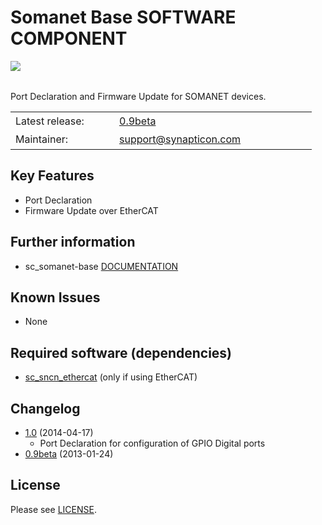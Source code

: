 Somanet Base SOFTWARE COMPONENT 
===============
<img align="left" src="https://s3-eu-west-1.amazonaws.com/synapticon-resources/images/logos/synapticon_fullname_blackoverwhite_280x48.png"/>
<br/>
<br/>

Port Declaration and Firmware Update for SOMANET devices.

<table >
<tr>
  <td width="150px" height="30px">Latest release: </td>
  <td width="300px"><a href="https://github.com/synapticon/sc_somanet-base/releases/tag/v0.9-beta">0.9beta</a></td>
</tr>
<tr>
  <td height="30px">Maintainer:</td>
  <td><a href="mailto:support@synapticon.com">support@synapticon.com</a></td>
</tr>
</table> 

Key Features
---------
   * Port Declaration 
   * Firmware Update over EtherCAT

Further information
---------
  * sc_somanet-base [DOCUMENTATION](http://synapticon.github.io/sc_somanet-base/)

Known Issues
---------
  * None

Required software (dependencies)
---------
  * [sc_sncn_ethercat][sc_sncn_ethercat] (only if using EtherCAT)

Changelog
---------
  * [1.0](https://github.com/synapticon/sc_somanet-base/releases/tag/v1.0) (2014-04-17) 
	* Port Declaration for configuration of GPIO Digital ports
  * [0.9beta](https://github.com/synapticon/sc_somanet-base/releases/tag/v0.9-beta) (2013-01-24)

License
---------

Please see [LICENSE](https://github.com/synapticon/sc_somanet-base/blob/master/LICENSE.md).


[sc_sncn_ethercat]:https://github.com/synapticon/sc_sncn_ethercat
[sc_pwm]: https://github.com/synapticon/sc_pwm
[sc_somanet-base]: https://github.com/synapticon/sc_somanet-base
